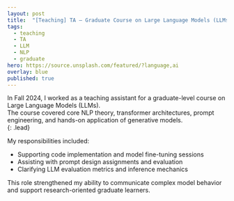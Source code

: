 ```yaml
---
layout: post
title:  "[Teaching] TA – Graduate Course on Large Language Models (LLMs)"
tags:
  - teaching
  - TA
  - LLM
  - NLP
  - graduate
hero: https://source.unsplash.com/featured/?language,ai
overlay: blue
published: true
---
```


In Fall 2024, I worked as a teaching assistant for a graduate-level course on Large Language Models (LLMs).  
The course covered core NLP theory, transformer architectures, prompt engineering, and hands-on application of generative models.  
{: .lead}

<!--break-->

My responsibilities included:

- Supporting code implementation and model fine-tuning sessions
- Assisting with prompt design assignments and evaluation
- Clarifying LLM evaluation metrics and inference mechanics

This role strengthened my ability to communicate complex model behavior and support research-oriented graduate learners.

